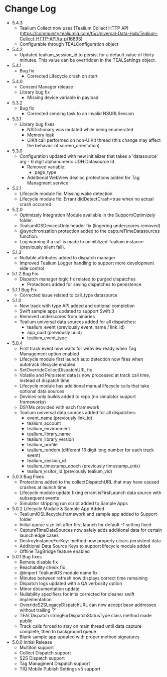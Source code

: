 # Change Log

- 5.4.3
  - Tealium Collect now uses [Tealium Collect HTTP API (https://community.tealiumiq.com/t5/Universal-Data-Hub/Tealium-Collect-HTTP-API/ta-p/16893)
  - Configurable through TEALConfiguration object
- 5.4.2
  - Updated tealium_session_id to persist for a default value of thirty minutes. This value can be overridden in the TEALSettings object.
- 5.4.1
  - Bug fix
    - Corrected Lifecycle crash on start
- 5.4.0
  - Consent Manager release
  - Library bug fix
    - Missing device variable in payload
- 5.3.2
  - Bug fix
    - Corrected sending task to an invalid NSURLSession
- 5.3.1
  - Library bug fixes
    - NSDictionary was mutated while being enumerated
    - Memory leak
    - UIKit call performed on non-UIKit thread (this change may affect the behavior of screen_orientation)
- 5.3.0
  - Configuration updated with new initializer that takes a 'datasource' arg - 6 digit alphanumeric UDH Datasource Id
    - Removed variable:
      - page_type
    - Additional WebView dealloc protections added for Tag Managment service
- 5.2.1
  - Lifecycle module fix: Missing wake detection
  - Lifecycle module fix: Errant didDetectCrash=true when no actual crash occurred
- 5.2.0
  - Optimizely Integration Module available in the Support/Optimizely folder.
  - TealiumIOSDevicesOnly header fix (lingering underscores removed)
  - @synchronization protection added to the captureTimeDatasources function.
  - Log warning if a call is made to uninitilized Tealium instance (previously silent fail).
- 5.1.3
  - Nullable attributes added to dispatch manager
  - Improved Tealium Logger handling to support more development side control 
- 5.1.2 Bug Fix
  - Dispatch manager logic fix related to purged dispatches
    - Protections added for saving dispatches to persistence
- 5.1.1 Bug Fix
  - Corrected issue related to call_type datasource
- 5.1.0
  - New track with type API added and optional completion
  - Swift sample apps updated to support Swift 3
  - Removed underscores from binaries
  - Tealium universal data sources added for all dispatches:
    - tealium_event (previously event_name / link_id)
    - app_uuid (previously uuid)
    - tealium_event_type
- 5.0.4
  - First track event now waits for webview ready when Tag Management option enabled
  - Lifecycle module first launch auto detection now fires when autotrack lifecycle enabled
  - SetOverrideCollectDispatchURL fix
  - Volatile and Persistent data is now processed at track call time, instead of dispatch time
  - Lifecycle module has additional manual lifecycle calls that take optional data sources
  - Devices only builds added to repo (no simulator support frameworks)
  - DSYMs provided with each framework
  - Tealium universal data sources added for all dispatches:
    - event_name (previously link_id)
    - tealium_account
    - tealium_environment
    - tealium_library_name
    - tealium_library_version
    - tealium_profile
    - tealium_random (different 16 digit long number for each track event)
    - tealium_session_id
    - tealium_timestamp_epoch (previously timestamp_unix)
    - tealium_visitor_id (previously tealium_vid)
- 5.0.3 Bug Fixes
  - Protections added to the collectDispatchURL that may have caused crashes at launch time
  - Lifecycle module update fixing errant isFirstLaunch data source with subsequent events
  - Simulator stripping run script added to Sample Apps
- 5.0.2 Lifecycle Module & Sample App Added
  - TealiumIOSLifecycle.framework and sample app added to Support folder
  - Initial queue size init after first launch for default -1 setting fixed
  - CaptureTimeDataSources now safely adds additional data for certain launch edge cases
  - DestroyInstanceForKey: method now properly clears persistent data
  - Additional Data Source Keys to support lifecycle module added
  - Offline TagBridge feature enabled
- 5.0.1 Bug fixes
  - Remote disable fix
  - Reachability check fix
  - @import TealiumIOS module name fix
  - Minutes between refresh now displays correct time remaining
  - Dispatch logs updated with a QA verbosity option
  - Minor documentation update
  - Nullability specifiers for inits corrected for cleaner swift implementation
  - OverrideS2SLegacyDispatchURL can now accept base addresses without trailing '?'
  - TEALDispatch stringForDispatchStatusType class method made public
  - Track calls forced to stay on main thread until data capture complete, then to background queue
  - Blank sample app updated with proper method signatures
- 5.0.0 Initial Release
  - Multiton support
  - Collect Dispatch support
  - S2S Dispatch support
  - Tag Managment Dispatch support
  - TIQ Mobile Publish Settings v5 support